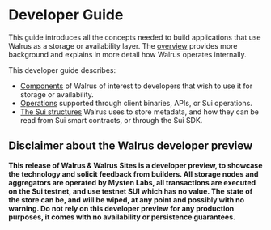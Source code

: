 # Developer Guide

This guide introduces all the concepts needed to build applications that use Walrus as a storage
or availability layer. The [overview](../overview/overview.md) provides more background and explains
in more detail how Walrus operates internally.

This developer guide describes:

- [Components](components.md) of Walrus of interest to developers that wish to use it for
  storage or availability.
- [Operations](dev-operations.md) supported through client binaries, APIs, or Sui operations.
- [The Sui structures](sui-struct.md) Walrus uses to store metadata, and how they can be read
  from Sui smart contracts, or through the Sui SDK.

## Disclaimer about the Walrus developer preview

**This release of Walrus \& Walrus Sites is a
developer preview, to showcase the technology and solicit feedback from builders. All storage nodes
and aggregators are operated by Mysten Labs, all transactions are executed on the Sui testnet,
and use testnet SUI which has no value. The state of the store can be, and will be wiped, at any
point and possibly with no warning. Do not rely on this developer preview for any production
purposes, it comes with no availability or persistence guarantees.**
